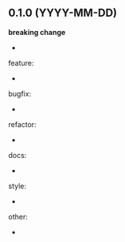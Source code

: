 ## 0.1.0 (YYYY-MM-DD)

**breaking change**

-

feature:

-

bugfix:

-

refactor:

-

docs:

-

style:

-

other:

-

